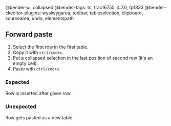 @bender-ui: collapsed
@bender-tags: tc, trac16755, 4.7.0, tp1833
@bender-ckeditor-plugins: wysiwygarea, toolbar, tableselection, clipboard, sourcearea, undo, elementspath

## Forward paste

1. Select the first row in the first table.
1. Copy it with `ctrl/cmd+c`.
1. Put a collapsed selection in the last position of second row (it's an empty cell).
1. Paste with `ctrl/cmd+v`.

### Expected

Row is inserted after given row.

### Unexpected

Row gets pasted as a new table.
